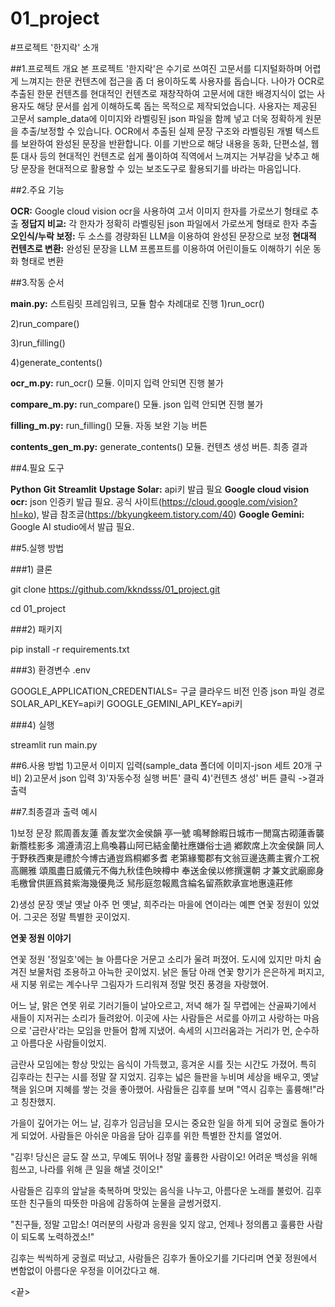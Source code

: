 # 01_project

#프로젝트 '한지락' 소개

##1.프로젝트 개요
본 프로젝트 '한지락'은 수기로 쓰여진 고문서를 디지털화하며 어렵게 느껴지는 한문 컨텐츠에 접근을 좀 더 용이하도록 사용자를 돕습니다. 나아가 OCR로 추출된 한문 컨텐츠를 현대적인 컨텐츠로 재창작하여 고문서에 대한 배경지식이 없는 사용자도 해당 문서를 쉽게 이해하도록 돕는 목적으로 제작되었습니다. 사용자는 제공된 고문서 sample_data에 이미지와 라벨링된 json 파일을 함께 넣고 더욱 정확하게 원문을 추출/보정할 수 있습니다. OCR에서 추출된 실제 문장 구조와 라벨링된 개별 텍스트를 보완하여 완성된 문장을 반환합니다. 이를 기반으로 해당 내용을 동화, 단편소설, 웹툰 대사 등의 현대적인 컨텐츠로 쉽게 풀이하여 직역에서 느껴지는 거부감을 낮추고 해당 문장을 현대적으로 활용할 수 있는 보조도구로 활용되기를 바라는 마음입니다.

##2.주요 기능

**OCR:** Google cloud vision ocr을 사용하여 고서 이미지 한자를 가로쓰기 형태로 추출
**정답지 비교:** 각 한자가 정확히 라벨링된 json 파일에서 가로쓰게 형태로 한자 추출
**오인식/누락 보정:** 두 소스를 경량화된 LLM을 이용하여 완성된 문장으로 보정
**현대적 컨텐츠로 변환:** 완성된 문장을 LLM 프롬프트를 이용하여 어린이들도 이해하기 쉬운 동화 형태로 변환

##3.작동 순서

**main.py:** 스트림릿 프레임워크, 모듈 함수 차례대로 진행
1)run_ocr()

2)run_compare()

3)run_filling()

4)generate_contents()

**ocr_m.py:** run_ocr() 모듈. 이미지 입력 안되면 진행 불가

**compare_m.py:** run_compare() 모듈. json 입력 안되면 진행 불가

**filling_m.py:** run_filling() 모듈. 자동 보완 기능 버튼

**contents_gen_m.py:** generate_contents() 모듈. 컨텐츠 생성 버튼. 최종 결과


##4.필요 도구

**Python**
**Git**
**Streamlit**
**Upstage Solar:** api키 발급 필요
**Google cloud vision ocr:** json 인증키 발급 필요. 공식 사이트(https://cloud.google.com/vision?hl=ko), 발급 참조글(https://bkyungkeem.tistory.com/40)
**Google Gemini:** Google AI studio에서 발급 필요.

##5.실행 방법

###1) 클론

git clone https://github.com/kkndsss/01_project.git

cd 01_project

###2) 패키지

pip install -r requirements.txt

###3) 환경변수 .env

GOOGLE_APPLICATION_CREDENTIALS= 구글 클라우드 비전 인증 json 파일 경로
SOLAR_API_KEY=api키
GOOGLE_GEMINI_API_KEY=api키

###4) 실행

streamlit run main.py

##6.사용 방법
1)고문서 이미지 입력(sample_data 폴더에 이미지-json 세트 20개 구비)
2)고문서 json 입력
3)'자동수정 실행 버튼' 클릭
4)'컨텐츠 생성' 버튼 클릭 ->결과 출력

##7.최종결과 출력 예시

1)보정 문장
熙周善友蓮
善友堂次金侯韻
亭一號
鳴琴餘暇日城市一閒窩古砌蓮香襲新簷桂影多
鴻遵淸沼上鳥喚暮山阿已結金蘭社應嫌俗士過
鄕飮席上次金侯韻
同人于野秩西東是禮於今博古通豈爲桐鄕多耆
老第緣蜀郡有文翁豆邊迭薦主賓介工祝高颺雅
頌風盡日威儀元不侮九秋佳色映樽中
奉送金侯以修撰還朝
才兼文武廟廊身毛檄曾供匪爲貧紫海幾優鳧泛
舃彤庭忽報鳳含綸名留燕飮承宣地惠遠莊修

2)생성 문장
옛날 옛날 아주 먼 옛날, 희주라는 마을에 연이라는 예쁜 연꽃 정원이 있었어. 그곳은 정말 특별한 곳이었지.

**연꽃 정원 이야기**

연꽃 정원 '정일호'에는 늘 아름다운 거문고 소리가 울려 퍼졌어. 도시에 있지만 마치 숨겨진 보물처럼 조용하고 아늑한 곳이었지. 낡은 돌담 아래 연꽃 향기가 은은하게 퍼지고, 새 지붕 위로는 계수나무 그림자가 드리워져 정말 멋진 풍경을 자랑했어.

어느 날, 맑은 연못 위로 기러기들이 날아오르고, 저녁 해가 질 무렵에는 산골짜기에서 새들이 지저귀는 소리가 들려왔어. 이곳에 사는 사람들은 서로를 아끼고 사랑하는 마음으로 '금란사'라는 모임을 만들어 함께 지냈어. 속세의 시끄러움과는 거리가 먼, 순수하고 아름다운 사람들이었지.

금란사 모임에는 항상 맛있는 음식이 가득했고, 흥겨운 시를 짓는 시간도 가졌어. 특히 김후라는 친구는 시를 정말 잘 지었지. 김후는 넓은 들판을 누비며 세상을 배우고, 옛날 책을 읽으며 지혜를 쌓는 것을 좋아했어. 사람들은 김후를 보며 "역시 김후는 훌륭해!"라고 칭찬했지.

가을이 깊어가는 어느 날, 김후가 임금님을 모시는 중요한 일을 하게 되어 궁궐로 돌아가게 되었어. 사람들은 아쉬운 마음을 담아 김후를 위한 특별한 잔치를 열었어.

"김후! 당신은 글도 잘 쓰고, 무예도 뛰어나 정말 훌륭한 사람이오! 어려운 백성을 위해 힘쓰고, 나라를 위해 큰 일을 해낼 것이오!"

사람들은 김후의 앞날을 축복하며 맛있는 음식을 나누고, 아름다운 노래를 불렀어. 김후 또한 친구들의 따뜻한 마음에 감동하여 눈물을 글썽거렸지.

"친구들, 정말 고맙소! 여러분의 사랑과 응원을 잊지 않고, 언제나 정의롭고 훌륭한 사람이 되도록 노력하겠소!"

김후는 씩씩하게 궁궐로 떠났고, 사람들은 김후가 돌아오기를 기다리며 연꽃 정원에서 변함없이 아름다운 우정을 이어갔다고 해.



<끝>
